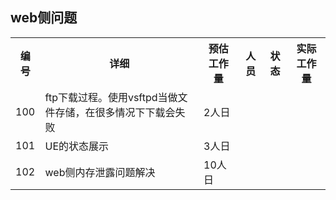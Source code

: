 ## web侧问题

<table>
  <tr>
    <th>编号</th><th>详细</th><th>预估工作量</th><th>人员</th><th>状态</th><th>实际工作量</th>
  </tr>
  <tr>
    <td>100</td><td>ftp下载过程。使用vsftpd当做文件存储，在很多情况下下载会失败</td><td>2人日</td><td></td><td></td><td></td>
  </tr>
  <tr>
    <td>101</td><td>UE的状态展示</td><td>3人日</td><td></td><td></td><td></td>
  </tr>
  <tr>
    <td>102</td><td>web侧内存泄露问题解决</td><td>10人日</td><td></td><td></td><td></td>
  </tr>
</table>